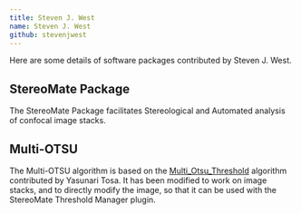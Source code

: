 ```yaml
---
title: Steven J. West
name: Steven J. West
github: stevenjwest
---
```


Here are some details of software packages contributed by Steven J. West.

## StereoMate Package

The StereoMate Package facilitates Stereological and Automated analysis of
confocal image stacks.

## Multi-OTSU

The Multi-OTSU algorithm is based on the
[Multi_Otsu_Threshold](/plugins/multi-otsu-threshold) algorithm contributed by
Yasunari Tosa. It has been modified to work on image stacks, and to directly
modify the image, so that it can be used with the StereoMate Threshold Manager
plugin.
